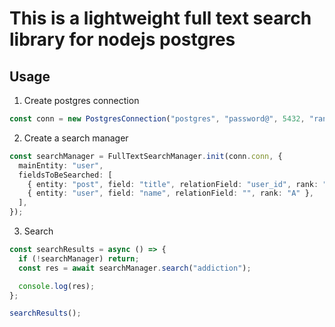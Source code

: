 # This is a lightweight full text search library for nodejs postgres

## Usage
1. Create postgres connection
```typescript
const conn = new PostgresConnection("postgres", "password@", 5432, "random_db", "localhost");
```

2. Create a search manager
```typescript
const searchManager = FullTextSearchManager.init(conn.conn, {
  mainEntity: "user",
  fieldsToBeSearched: [
    { entity: "post", field: "title", relationField: "user_id", rank: "A" },
    { entity: "user", field: "name", relationField: "", rank: "A" },
  ],
});
```

3. Search
```typescript
const searchResults = async () => {
  if (!searchManager) return;
  const res = await searchManager.search("addiction");

  console.log(res);
};

searchResults();
```
